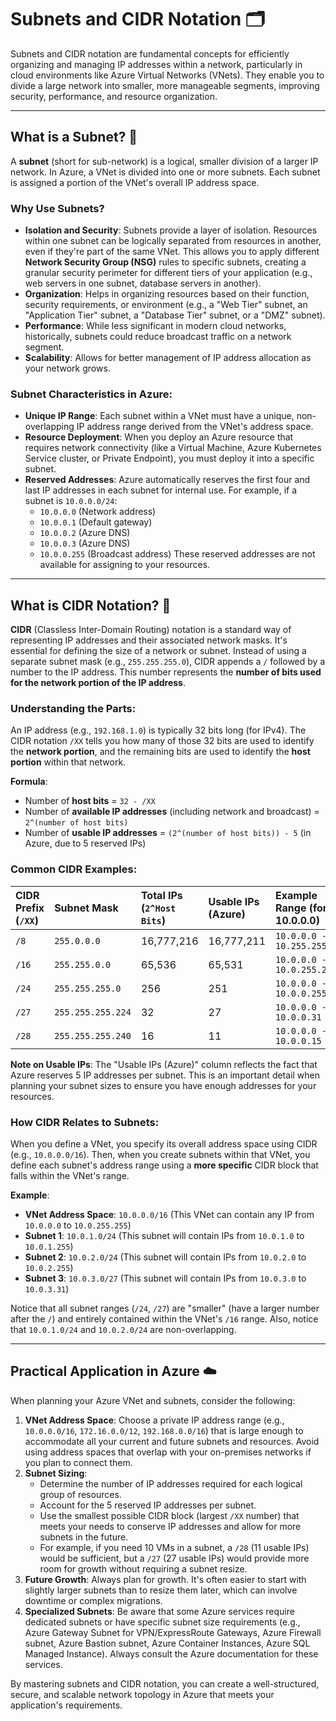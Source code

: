 # Subnets and CIDR Notation 🗂️

Subnets and CIDR notation are fundamental concepts for efficiently organizing and managing IP addresses within a network, particularly in cloud environments like Azure Virtual Networks (VNets). They enable you to divide a large network into smaller, more manageable segments, improving security, performance, and resource organization.

---

## What is a Subnet? 🧩

A **subnet** (short for sub-network) is a logical, smaller division of a larger IP network. In Azure, a VNet is divided into one or more subnets. Each subnet is assigned a portion of the VNet's overall IP address space.

### Why Use Subnets?

* **Isolation and Security**: Subnets provide a layer of isolation. Resources within one subnet can be logically separated from resources in another, even if they're part of the same VNet. This allows you to apply different **Network Security Group (NSG)** rules to specific subnets, creating a granular security perimeter for different tiers of your application (e.g., web servers in one subnet, database servers in another).
* **Organization**: Helps in organizing resources based on their function, security requirements, or environment (e.g., a "Web Tier" subnet, an "Application Tier" subnet, a "Database Tier" subnet, or a "DMZ" subnet).
* **Performance**: While less significant in modern cloud networks, historically, subnets could reduce broadcast traffic on a network segment.
* **Scalability**: Allows for better management of IP address allocation as your network grows.

### Subnet Characteristics in Azure:

* **Unique IP Range**: Each subnet within a VNet must have a unique, non-overlapping IP address range derived from the VNet's address space.
* **Resource Deployment**: When you deploy an Azure resource that requires network connectivity (like a Virtual Machine, Azure Kubernetes Service cluster, or Private Endpoint), you must deploy it into a specific subnet.
* **Reserved Addresses**: Azure automatically reserves the first four and last IP addresses in each subnet for internal use. For example, if a subnet is `10.0.0.0/24`:
    * `10.0.0.0` (Network address)
    * `10.0.0.1` (Default gateway)
    * `10.0.0.2` (Azure DNS)
    * `10.0.0.3` (Azure DNS)
    * `10.0.0.255` (Broadcast address)
    These reserved addresses are not available for assigning to your resources.

---

## What is CIDR Notation? 🔢

**CIDR** (Classless Inter-Domain Routing) notation is a standard way of representing IP addresses and their associated network masks. It's essential for defining the size of a network or subnet. Instead of using a separate subnet mask (e.g., `255.255.255.0`), CIDR appends a `/` followed by a number to the IP address. This number represents the **number of bits used for the network portion of the IP address**.

### Understanding the Parts:

An IP address (e.g., `192.168.1.0`) is typically 32 bits long (for IPv4).
The CIDR notation `/XX` tells you how many of those 32 bits are used to identify the **network portion**, and the remaining bits are used to identify the **host portion** within that network.

**Formula**:
* Number of **host bits** = `32 - /XX`
* Number of **available IP addresses** (including network and broadcast) = `2^(number of host bits)`
* Number of **usable IP addresses** = `(2^(number of host bits)) - 5` (in Azure, due to 5 reserved IPs)

### Common CIDR Examples:

| CIDR Prefix (`/XX`) | Subnet Mask         | Total IPs (`2^Host Bits`) | Usable IPs (Azure) | Example Range (for 10.0.0.0) |
| :------------------ | :------------------ | :------------------------ | :----------------- | :--------------------------- |
| `/8`                | `255.0.0.0`         | 16,777,216                | 16,777,211         | `10.0.0.0 - 10.255.255.255`  |
| `/16`               | `255.255.0.0`       | 65,536                    | 65,531             | `10.0.0.0 - 10.0.255.255`    |
| `/24`               | `255.255.255.0`     | 256                       | 251                | `10.0.0.0 - 10.0.0.255`      |
| `/27`               | `255.255.255.224`   | 32                        | 27                 | `10.0.0.0 - 10.0.0.31`       |
| `/28`               | `255.255.255.240`   | 16                        | 11                 | `10.0.0.0 - 10.0.0.15`       |

**Note on Usable IPs**: The "Usable IPs (Azure)" column reflects the fact that Azure reserves 5 IP addresses per subnet. This is an important detail when planning your subnet sizes to ensure you have enough addresses for your resources.

### How CIDR Relates to Subnets:

When you define a VNet, you specify its overall address space using CIDR (e.g., `10.0.0.0/16`). Then, when you create subnets within that VNet, you define each subnet's address range using a **more specific** CIDR block that falls within the VNet's range.

**Example**:
* **VNet Address Space**: `10.0.0.0/16` (This VNet can contain any IP from `10.0.0.0` to `10.0.255.255`)
* **Subnet 1**: `10.0.1.0/24` (This subnet will contain IPs from `10.0.1.0` to `10.0.1.255`)
* **Subnet 2**: `10.0.2.0/24` (This subnet will contain IPs from `10.0.2.0` to `10.0.2.255`)
* **Subnet 3**: `10.0.3.0/27` (This subnet will contain IPs from `10.0.3.0` to `10.0.3.31`)

Notice that all subnet ranges (`/24`, `/27`) are "smaller" (have a larger number after the `/`) and entirely contained within the VNet's `/16` range. Also, notice that `10.0.1.0/24` and `10.0.2.0/24` are non-overlapping.

---

## Practical Application in Azure ☁️

When planning your Azure VNet and subnets, consider the following:

1.  **VNet Address Space**: Choose a private IP address range (e.g., `10.0.0.0/16`, `172.16.0.0/12`, `192.168.0.0/16`) that is large enough to accommodate all your current and future subnets and resources. Avoid using address spaces that overlap with your on-premises networks if you plan to connect them.
2.  **Subnet Sizing**:
    * Determine the number of IP addresses required for each logical group of resources.
    * Account for the 5 reserved IP addresses per subnet.
    * Use the smallest possible CIDR block (largest `/XX` number) that meets your needs to conserve IP addresses and allow for more subnets in the future.
    * For example, if you need 10 VMs in a subnet, a `/28` (11 usable IPs) would be sufficient, but a `/27` (27 usable IPs) would provide more room for growth without requiring a subnet resize.
3.  **Future Growth**: Always plan for growth. It's often easier to start with slightly larger subnets than to resize them later, which can involve downtime or complex migrations.
4.  **Specialized Subnets**: Be aware that some Azure services require dedicated subnets or have specific subnet size requirements (e.g., Azure Gateway Subnet for VPN/ExpressRoute Gateways, Azure Firewall subnet, Azure Bastion subnet, Azure Container Instances, Azure SQL Managed Instance). Always consult the Azure documentation for these services.

By mastering subnets and CIDR notation, you can create a well-structured, secure, and scalable network topology in Azure that meets your application's requirements.